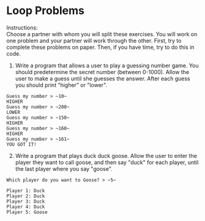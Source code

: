 # Loop Problems

Instructions:  
Choose a partner with whom you will split these exercises. You will work on one problem and your partner will work through the other. First, try to complete these problems on paper. Then, if you have time, try to do this in code.

1. Write a program that allows a user to play a guessing number game. You should predetermine the secret number (between 0-1000). Allow the user to make a guess until she guesses the answer. After each guess you should print "higher" or "lower".

```
Guess my number > ~10~
HIGHER
Guess my number > ~200~
LOWER
Guess my number > ~150~
HIGHER
Guess my number > ~160~
HIGHER
Guess my number > ~161~
YOU GOT IT!
```

2. Write a program that plays duck duck goose. Allow the user to enter the player they want to call goose, and then say "duck" for each player, until the last player where you say "goose".

```
Which player do you want to Goose? > ~5~

Player 1: Duck
Player 2: Duck
Player 3: Duck
Player 4: Duck
Player 5: Goose
```
